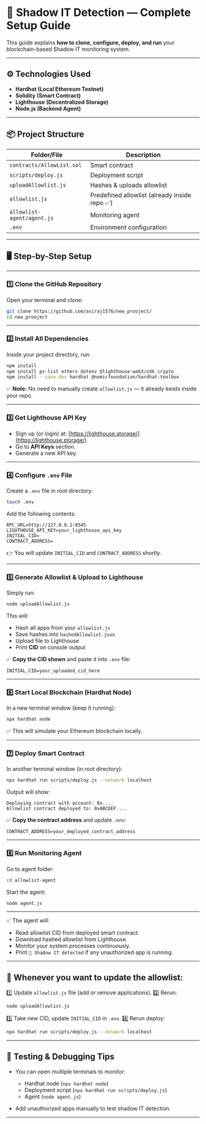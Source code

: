# 🚀 **Shadow IT Detection — Complete Setup Guide**

This guide explains **how to clone, configure, deploy, and run** your blockchain-based Shadow IT monitoring system.

---

## ⚙️ **Technologies Used**

* **Hardhat (Local Ethereum Testnet)**
* **Solidity (Smart Contract)**
* **Lighthouse (Decentralized Storage)**
* **Node.js (Backend Agent)**

---

## 📦 **Project Structure**

| Folder/File                | Description                                  |
| -------------------------- | -------------------------------------------- |
| `contracts/AllowList.sol`  | Smart contract                               |
| `scripts/deploy.js`        | Deployment script                            |
| `uploadAllowlist.js`       | Hashes & uploads allowlist                   |
| `allowlist.js`             | Predefined allowlist (already inside repo ✅) |
| `allowlist-agent/agent.js` | Monitoring agent                             |
| `.env`                     | Environment configuration                    |

---

## 🖥️ **Step-by-Step Setup**

---

### 1️⃣ **Clone the GitHub Repository**

Open your terminal and clone:

```bash
git clone https://github.com/aviraj1576/new_prooject/
cd new_prooject
```

---

### 2️⃣ **Install All Dependencies**

Inside your project directory, run:

```bash
npm install
npm install ps-list ethers dotenv @lighthouse-web3/sdk crypto
npm install --save-dev hardhat @nomicfoundation/hardhat-toolbox
```

✅ **Note:** No need to manually create `allowlist.js` — it already exists inside your repo.

---

### 3️⃣ **Get Lighthouse API Key**

* Sign up (or login) at: [https://lighthouse.storage/](https://lighthouse.storage/)
* Go to **API Keys** section.
* Generate a new API key.

---

### 4️⃣ **Configure `.env` File**

Create a `.env` file in root directory:

```bash
touch .env
```

Add the following contents:

```env
RPC_URL=http://127.0.0.1:8545
LIGHTHOUSE_API_KEY=your_lighthouse_api_key
INITIAL_CID=
CONTRACT_ADDRESS=
```

👉 You will update `INITIAL_CID` and `CONTRACT_ADDRESS` shortly.

---

### 5️⃣ **Generate Allowlist & Upload to Lighthouse**

Simply run:

```bash
node uploadAllowlist.js
```

This will:

* Hash all apps from your `allowlist.js`
* Save hashes into `hashedAllowlist.json`
* Upload file to Lighthouse
* Print **CID** on console output

✅ **Copy the CID shown** and paste it into `.env` file:

```env
INITIAL_CID=your_uploaded_cid_here
```

---

### 6️⃣ **Start Local Blockchain (Hardhat Node)**

In a new terminal window (keep it running):

```bash
npx hardhat node
```

✅ This will simulate your Ethereum blockchain locally.

---

### 7️⃣ **Deploy Smart Contract**

In another terminal window (in root directory):

```bash
npx hardhat run scripts/deploy.js --network localhost
```

Output will show:

```
Deploying contract with account: 0x....
Allowlist contract deployed to: 0xABCDEF....
```

✅ **Copy the contract address** and update `.env`:

```env
CONTRACT_ADDRESS=your_deployed_contract_address
```

---

### 8️⃣ **Run Monitoring Agent**

Go to agent folder:

```bash
cd allowlist-agent
```

Start the agent:

```bash
node agent.js
```

---

✅ The agent will:

* Read allowlist CID from deployed smart contract.
* Download hashed allowlist from Lighthouse.
* Monitor your system processes continuously.
* Print `🚨 Shadow IT detected` if any unauthorized app is running.

---

## 🔄 **Whenever you want to update the allowlist:**

1️⃣ Update `allowlist.js` file (add or remove applications).
2️⃣ Rerun:

```bash
node uploadAllowlist.js
```

3️⃣ Take new CID, update `INITIAL_CID` in `.env`.
4️⃣ Rerun deploy:

```bash
npx hardhat run scripts/deploy.js --network localhost
```

---

## 🔬 **Testing & Debugging Tips**

* You can open multiple terminals to monitor:

  * Hardhat node (`npx hardhat node`)
  * Deployment script (`npx hardhat run scripts/deploy.js`)
  * Agent (`node agent.js`)
* Add unauthorized apps manually to test shadow IT detection.

---

